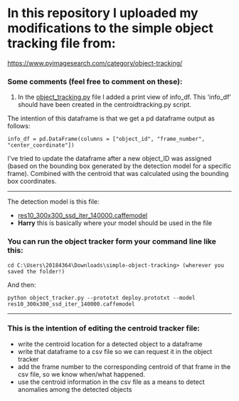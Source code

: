 # In this repository I uploaded my modifications to the simple object tracking file from: #

https://www.pyimagesearch.com/category/object-tracking/

### Some comments (feel free to comment on these):

1. In the [object_tracking.py](https://github.com/HarrySoteriou/VISOR/blob/master/simple-object-tracking/object_tracker.py) file I added a print view of info_df. This 'info_df' should have been created in the centroidtracking.py script. 

The intention of this dataframe is that we get a pd dataframe output as follows:

```
info_df = pd.DataFrame(columns = ["object_id", "frame_number", "center_coordinate"])
```

I've tried to update the dataframe after a new object_ID was assigned (based on the bounding box generated by the detection model for
a specific frame). Combined with the centroid that was calculated using the bounding box coordinates.

________________________________________________________

The detection model is this file:

* [res10_300x300_ssd_iter_140000.caffemodel](https://github.com/HarrySoteriou/VISOR/blob/master/simple-object-tracking/res10_300x300_ssd_iter_140000.caffemodel)
* **Harry** this is basically where your model should be used in the file

### You can run the object tracker form your command line like this:

```
cd C:\Users\20184364\Downloads\simple-object-tracking> (wherever you saved the folder!)
``` 
And then: 

```
python object_tracker.py --prototxt deploy.prototxt --model res10_300x300_ssd_iter_140000.caffemodel
```
________________________________________________________



### This is the intention of editing the centroid tracker file:
* write the centroid location for a detected object to a dataframe 
* write that dataframe to a csv file so we can request it in the object tracker
* add the frame number to the corresponding centroid of that frame in the csv file, so we know when/what happened.
* use the centroid information in the csv file as a means to detect anomalies among the detected objects
			

